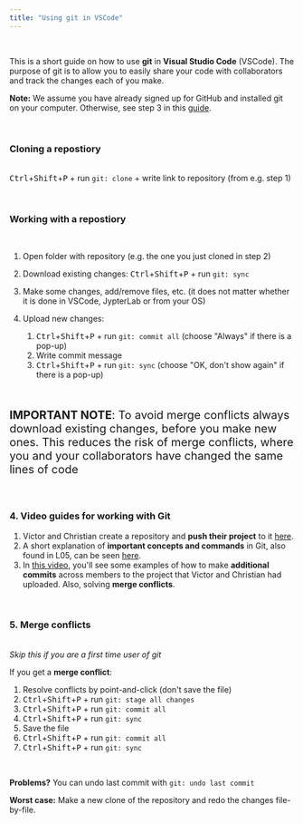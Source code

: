 ```yaml
---
title: "Using git in VSCode"
---
```


&nbsp;

This is a short guide on how to use **git** in **Visual Studio Code** (VSCode). The purpose of git is to allow you to easily share your code with collaborators and track the changes each of you make.

**Note:** We assume you have already signed up for GitHub and installed git on your computer. Otherwise, see step 3 in this [guide](/guides/python-setup/).

&nbsp;
<!-- 
<img src="https://github.com/NumEconCopenhagen/NumEconCopenhagen.netlify.com-v2/raw/master/content/guides/vscode-git/create-repo.gif" alt="create-repo" width="80%"/>
<br />
<br />
 -->
### Cloning a repostiory

<br /><kbd>Ctrl</kbd>+<kbd>Shift</kbd>+<kbd>P</kbd> + run `git: clone` + write link to repository (from e.g. step 1)

&nbsp;

### Working with a repostiory

&nbsp;

1. Open folder with repository (e.g. the one you just cloned in step 2)
2. Download existing changes: <kbd>Ctrl</kbd>+<kbd>Shift</kbd>+<kbd>P</kbd> + run `git: sync`
3. Make some changes, add/remove files, etc. (it does not matter whether it is done in VSCode, JypterLab or from your OS)
4. Upload new changes: 
  
    1. <kbd>Ctrl</kbd>+<kbd>Shift</kbd>+<kbd>P</kbd> + run `git: commit all` (choose "Always" if there is a pop-up)
    2. Write commit message
    3. <kbd>Ctrl</kbd>+<kbd>Shift</kbd>+<kbd>P</kbd> + run `git: sync` (choose "OK, don't show again" if there is a pop-up)
    
&nbsp;

<p style="font-size: 20px;"><strong>IMPORTANT NOTE</strong>: To avoid merge conflicts always download existing changes, before you make new ones. This reduces the risk of merge conflicts, where you and your collaborators have changed the same lines of code</p>
<!-- 
<img src="https://github.com/NumEconCopenhagen/NumEconCopenhagen.netlify.com-v2/raw/master/content/guides/vscode-git/git-clone-commit.gif" alt="git-clone-commit" width="80%"/>
<br />
<br /> -->

&nbsp;

### 4. Video guides for working with Git
1. Victor and Christian create a repository and **push their project** to it [here](https://youtu.be/nWFeHsCAtpE).
2. A short explanation of **important concepts and commands** in Git, also found in L05, can be seen [here](https://youtu.be/XqxcvWcpEtI).
3. In [this video](https://youtu.be/Aa-qQwNwak0), you'll see some examples of how to make **additional commits** across members to the project that Victor and Christian had uploaded. Also, solving **merge conflicts**. 

&nbsp;

### 5. Merge conflicts

<br />*Skip this if you are a first time user of git*

If you get a **merge conflict**:

1. Resolve conflicts by point-and-click (don't save the file)
2. <kbd>Ctrl</kbd>+<kbd>Shift</kbd>+<kbd>P</kbd> + run `git: stage all changes`
3. <kbd>Ctrl</kbd>+<kbd>Shift</kbd>+<kbd>P</kbd> + run `git: commit all`
4. <kbd>Ctrl</kbd>+<kbd>Shift</kbd>+<kbd>P</kbd> + run `git: sync`
5. Save the file
6. <kbd>Ctrl</kbd>+<kbd>Shift</kbd>+<kbd>P</kbd> + run `git: commit all`
7. <kbd>Ctrl</kbd>+<kbd>Shift</kbd>+<kbd>P</kbd> + run `git: sync`

&nbsp;

**Problems?** You can undo last commit with `git: undo last commit`

**Worst case:** Make a new clone of the repository and redo the changes file-by-file.